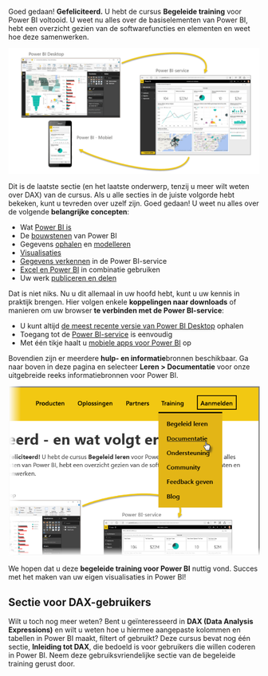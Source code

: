 Goed gedaan! **Gefeliciteerd.** U hebt de cursus **Begeleide training** voor Power BI voltooid. U weet nu alles over de basiselementen van Power BI, hebt een overzicht gezien van de softwarefuncties en elementen en weet hoe deze samenwerken.

![](media/6-5-guided-learning-completion/c0a0_2.png)

Dit is de laatste sectie (en het laatste onderwerp, tenzij u meer wilt weten over DAX) van de cursus. Als u alle secties in de juiste volgorde hebt bekeken, kunt u tevreden over uzelf zijn. Goed gedaan! U weet nu alles over de volgende **belangrijke concepten**:

* Wat [Power BI is](../gettingstarted.yml#step-1)
* De [bouwstenen](../gettingstarted.yml#step-3) van Power BI
* Gegevens [ophalen](../gettingdata.yml#step-3) en [modelleren](../modeling.yml#step-1)
* [Visualisaties](../visualizations.yml#step-1)
* [Gegevens verkennen](../exploringdata.yml#step-1) in de Power BI-service
* [Excel en Power BI](../powerbiandexcel.yml#step-1) in combinatie gebruiken
* Uw werk [publiceren en delen](../publishingandsharing.yml#step-1)

Dat is niet niks. Nu u dit allemaal in uw hoofd hebt, kunt u uw kennis in praktijk brengen. Hier volgen enkele **koppelingen naar downloads** of manieren om uw browser **te verbinden met de Power BI-service**:

* U kunt altijd [de meest recente versie van Power BI Desktop](https://powerbi.microsoft.com/desktop) ophalen
* Toegang tot de [Power BI-service](https://powerbi.microsoft.com/) is eenvoudig
* Met één tikje haalt u [mobiele apps voor Power BI](https://powerbi.microsoft.com/mobile/) op

Bovendien zijn er meerdere **hulp- en informatie**bronnen beschikbaar. Ga naar boven in deze pagina en selecteer **Leren > Documentatie** voor onze uitgebreide reeks informatiebronnen voor Power BI.

![](media/6-5-guided-learning-completion/6-5_1.png)

We hopen dat u deze **begeleide training voor Power BI** nuttig vond. Succes met het maken van uw eigen visualisaties in Power BI!

## <a name="one-more-section-for-dax-users"></a>Sectie voor DAX-gebruikers
Wilt u toch nog meer weten? Bent u geïnteresseerd in **DAX (Data Analysis Expressions)** en wilt u weten hoe u hiermee aangepaste kolommen en tabellen in Power BI maakt, filtert of gebruikt? Deze cursus bevat nog één sectie, **Inleiding tot DAX**, die bedoeld is voor gebruikers die willen coderen in Power BI. Neem deze gebruiksvriendelijke sectie van de begeleide training gerust door.

